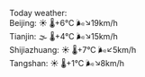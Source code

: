 Today weather:  
Beijing: ☀️   🌡️+6°C 🌬️↘19km/h  
Tianjin: 🌫  🌡️+4°C 🌬️↘15km/h  
Shijiazhuang: ☀️   🌡️+7°C 🌬️↙5km/h  
Tangshan: ☀️   🌡️+1°C 🌬️↘8km/h  
